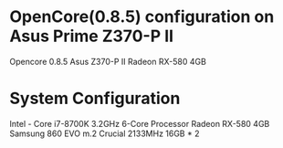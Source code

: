 # OpenCore(0.8.5) configuration on Asus Prime Z370-P II
Opencore 0.8.5 Asus Z370-P II  Radeon RX-580 4GB

# System Configuration 
Intel - Core i7-8700K 3.2GHz 6-Core Processor
Radeon RX-580 4GB
Samsung 860 EVO m.2
Crucial 2133MHz 16GB * 2
